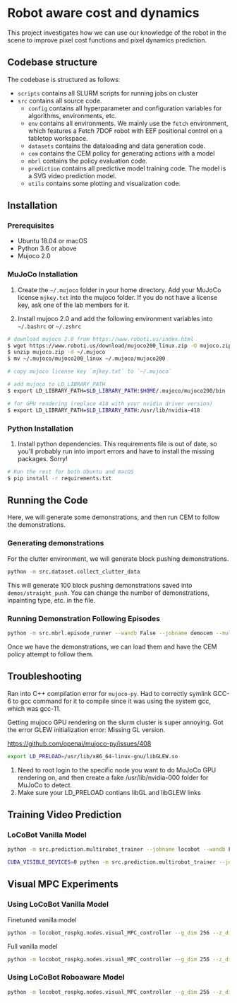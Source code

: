 # Robot aware cost and dynamics

This project investigates how we can use our knowledge of the robot in the scene to improve pixel cost functions and pixel dynamics prediction.

## Codebase structure

The codebase is structured as follows:

* `scripts` contains all SLURM scripts for running jobs on cluster
* `src` contains all source code.
    * `config` contains all hyperparameter and configuration variables for algorithms, environments, etc.
    * `env` contains all environments. We mainly use the `fetch` environment, which features a Fetch 7DOF robot with EEF positional control on a tabletop workspace.
    * `datasets` contains the dataloading and data generation code.
    * `cem` contains the CEM policy for generating actions with a model
    * `mbrl` contains the policy evaluation code.
    * `prediction` contains all predictive model training code. The model is a SVG video prediction model.
    * `utils` contains some plotting and visualization code.

## Installation

### Prerequisites

* Ubuntu 18.04 or macOS
* Python 3.6 or above
* Mujoco 2.0

### MuJoCo Installation

1. Create the `~/.mujoco` folder in your home directory. Add your MuJoCo license `mjkey.txt` into the mujoco folder. If you do not have a license key, ask one of the lab members for it.

2. Install mujoco 2.0 and add the following environment variables into `~/.bashrc` or `~/.zshrc`

```bash
# download mujoco 2.0 from https://www.roboti.us/index.html
$ wget https://www.roboti.us/download/mujoco200_linux.zip -O mujoco.zip
$ unzip mujoco.zip -d ~/.mujoco
$ mv ~/.mujoco/mujoco200_linux ~/.mujoco/mujoco200

# copy mujoco license key `mjkey.txt` to `~/.mujoco`

# add mujoco to LD_LIBRARY_PATH
$ export LD_LIBRARY_PATH=$LD_LIBRARY_PATH:$HOME/.mujoco/mujoco200/bin

# for GPU rendering (replace 418 with your nvidia driver version)
$ export LD_LIBRARY_PATH=$LD_LIBRARY_PATH:/usr/lib/nvidia-418
```

### Python Installation

1. Install python dependencies. This requirements file is out of date, so you'll probably
run into import errors and have to install the missing packages. Sorry!

```bash
# Run the rest for both Ubuntu and macOS
$ pip install -r requirements.txt
```

## Running the Code

Here, we will generate some demonstrations, and then run CEM to follow the demonstrations.

### Generating demonstrations

For the clutter environment, we will generate block pushing demonstrations.

```bash
python -m src.dataset.collect_clutter_data
```

This will generate 100 block pushing demonstrations saved into `demos/straight_push`. You can change the number of demonstrations, inpainting type, etc. in the file.

### Running Demonstration Following Episodes

```bash
python -m src.mbrl.episode_runner --wandb False --jobname democem --multiview True --img_dim 64 --reward_type inpaint  --action_candidates 200 --topk 10  --opt_iter 2 --horizon 2  --max_episode_length 10  --norobot_pixels_ob True  --use_env_dynamics True --num_episodes 100 --most_recent_background False --action_repeat 1 --subgoal_threshold 5000 --sequential_subgoal True --demo_cost True --subgoal_start 1 --demo_timescale 2 --camera_ids 0,1 --object_demo_dir demos/straight_push
```

Once we have the demonstrations, we can load them and have the CEM policy attempt to follow them.

## Troubleshooting

Ran into C++ compilation error for `mujoco-py`. Had to correctly symlink GCC-6 to gcc
command for it to compile since it was using the system gcc, which was gcc-11.

Getting mujoco GPU rendering on the slurm cluster is super annoying. Got the error
GLEW initialization error: Missing GL version.

https://github.com/openai/mujoco-py/issues/408

```bash
export LD_PRELOAD=/usr/lib/x86_64-linux-gnu/libGLEW.so
```

1. Need to root login to the specific node you want to do MuJoCo GPU rendering on, and then
create a fake /usr/lib/nvidia-000 folder for MuJoCo to detect.
2. Make sure your LD_PRELOAD contians libGL and libGLEW links

## Training Video Prediction

### LoCoBot Vanilla Model

```bash
python -m src.prediction.multirobot_trainer --jobname locobot --wandb False --data_root /mnt/ssd1/pallab/locobot_data --batch_size 10 --n_future 5 --n_past 1 --n_eval 10 --g_dim 256 --z_dim 64 --model svg --niter 100 --epoch_size 300 --checkpoint_interval 100 --eval_interval 5 --reconstruction_loss l1 --last_frame_skip True --scheduled_sampling True --action_dim 5 --robot_dim 5 --data_threads 4 --lr 0.0001 --experiment train_locobot_singleview --preprocess_action raw --random_snippet True --model_use_mask False --model_use_robot_state False --model_use_heatmap False

CUDA_VISIBLE_DEVICES=0 python -m src.prediction.multirobot_trainer --jobname locobot_1000 --wandb True --data_root /home/huangkun/locobot_data --batch_size 10 --n_future 5 --n_past 1 --n_eval 10 --g_dim 256 --z_dim 64 --model svg --niter 100 --epoch_size 300 --checkpoint_interval 100 --eval_interval 5 --reconstruction_loss l1 --last_frame_skip True --scheduled_sampling True --action_dim 5 --robot_dim 5 --data_threads 4 --lr 0.0001 --experiment train_locobot_singleview --preprocess_action raw --random_snippet True --model_use_mask False --model_use_robot_state False --model_use_heatmap False
```

## Visual MPC Experiments

### Using LoCoBot Vanilla Model

Finetuned vanilla model

```bash
python -m locobot_rospkg.nodes.visual_MPC_controller --g_dim 256 --z_dim 64 --model svg --last_frame_skip True --lstm_group_norm True --action_dim 5 --robot_dim 5 --preprocess_action raw  --model_use_mask False --model_use_robot_state False --model_use_heatmap False --dynamics_model_ckpt checkpoints/vanilla_ckpt_10200.pt --action_candidates 300 --candidates_batch_size 300 --cem_init_std 0.015 --sparse_cost True
```

Full vanilla model

```bash
python -m locobot_rospkg.nodes.visual_MPC_controller --g_dim 256 --z_dim 64 --model svg --last_frame_skip True --action_dim 5 --robot_dim 5 --preprocess_action raw  --model_use_mask False --model_use_robot_state False --model_use_heatmap False --dynamics_model_ckpt checkpoints/locobot_689_tile_ckpt_136500.pt --action_candidates 300 --candidates_batch_size 300 --cem_init_std 0.015 --sparse_cost True
```

### Using LoCoBot Roboaware Model

```bash
python -m locobot_rospkg.nodes.visual_MPC_controller --g_dim 256 --z_dim 64 --model svg --last_frame_skip True --action_dim 5 --robot_dim 5 --preprocess_action raw  --model_use_mask True --model_use_robot_state True --model_use_future_mask True --model_use_future_robot_state True --lstm_group_norm True --robot_joint_dim 5 --dynamics_model_ckpt checkpoints/roboaware_ckpt_10200.pt --reconstruction_loss dontcare_l1 --reward_type dontcare --action_candidates 300 --candidates_batch_size 300 --cem_init_std 0.015 --sparse_cost True
```
